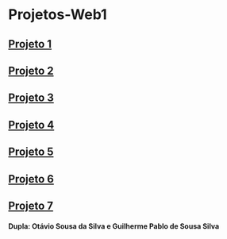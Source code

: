 # Projetos-Web1


## [Projeto 1](  https://otavins.github.io/Projeto1-Web1/)
## [Projeto 2]( https://otavins.github.io/Projeto2-Web1/)
## [Projeto 3]( https://otavins.github.io/Projeto3-Web1/)
## [Projeto 4](  https://otavins.github.io/Projeto4-Web1/)
## [Projeto 5]( https://otavins.github.io/Projeto5-Web1/)
## [Projeto 6]( https://otavins.github.io/Projeto6-Web1/)
## [Projeto 7]( https://otavins.github.io/Projeto7-Web1/) 

#### Dupla: Otávio Sousa da Silva e Guilherme Pablo de Sousa Silva
